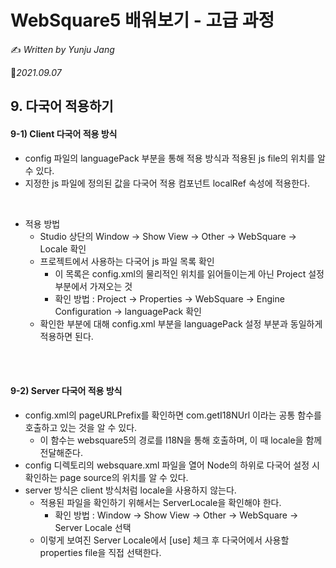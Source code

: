 # WebSquare5 배워보기 - 고급 과정

✍️ *Written by Yunju Jang*

 🚩*2021.09.07*

## 9. 다국어 적용하기

#### 9-1) Client 다국어 적용 방식

- config 파일의 languagePack 부분을 통해 적용 방식과 적용된 js file의 위치를 알 수 있다.
- 지정한 js 파일에 정의된 값을 다국어 적용 컴포넌트 localRef 속성에 적용한다.

<br/>

- 적용 방법
  - Studio 상단의 Window -> Show View -> Other -> WebSquare -> Locale 확인
  - 프로젝트에서 사용하는 다국어 js 파일 목록 확인
    - 이 목록은 config.xml의 물리적인 위치를 읽어들이는게 아닌 Project 설정 부분에서 가져오는 것
    - 확인 방법 : Project -> Properties -> WebSquare -> Engine Configuration -> languagePack 확인
  - 확인한 부분에 대해 config.xml 부분을 languagePack 설정 부분과 동일하게 적용하면 된다.

<br/>

<br/>

#### 9-2) Server 다국어 적용 방식

- config.xml의 pageURLPrefix를 확인하면 com.getI18NUrl 이라는 공통 함수를 호출하고 있는 것을 알 수 있다.
  - 이 함수는 websquare5의 경로를 I18N을 통해 호출하며, 이 때 locale을 함께 전달해준다.
- config 디렉토리의 websquare.xml 파일을 열어 <i18n> Node의 하위로 다국어 설정 시 확인하는 page source의 위치를 알 수 있다.
- server 방식은 client 방식처럼 locale을 사용하지 않는다.
  - 적용된 파일을 확인하기 위해서는 ServerLocale을 확인해야 한다.
    - 확인 방법 : Window -> Show View -> Other -> WebSquare -> Server Locale 선택
  - 이렇게  보여진 Server Locale에서 [use] 체크 후 다국어에서 사용할 properties file을 직접 선택한다.
